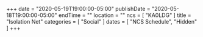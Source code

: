 +++
date = "2020-05-19T19:00:00-05:00"
publishDate = "2020-05-18T19:00:00-05:00"
endTime = ""
location = ""
ncs = [ "KA0LDG" ]
title = "Isolation Net"
categories = [ "Social" ]
dates = [ "NCS Schedule", "Hidden" ]
+++
